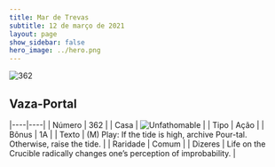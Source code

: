 ```yaml
---
title: Mar de Trevas
subtitle: 12 de março de 2021
layout: page
show_sidebar: false
hero_image: ../hero.png
---
```


![362](https://cdn.keyforgegame.com/media/card_front/pt/496_362_VH99JVF537VJ_pt.png)

## Vaza-Portal

|----|----|
| Número | 362 |
| Casa | ![Unfathomable](https://archonarcana.com/images/thumb/1/10/Unfathomable.png/22px-Unfathomable.png "Abissais") |
| Tipo | Ação |
| Bônus | 1A |
| Texto | (M) Play: If the tide is high, archive Pour-tal. Otherwise, raise the tide. |
| Raridade | Comum |
| Dizeres | Life on the Crucible radically changes one’s perception of improbability. |

